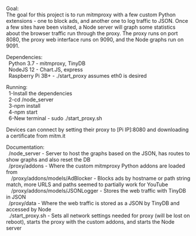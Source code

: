 Goal:<br />
The goal for this project is to run mitmproxy with a few custom Python extensions - one to block ads, and another one to log traffic to JSON. Once a few sites have been visited, a Node server will graph some statistics about the browser traffic run through the proxy. The proxy runs on port 8080, the proxy web interface runs on 9090, and the Node graphs run on 9091.

Dependencies:<br />
&ensp;Python 3.7 - mitmproxy, TinyDB<br />
&ensp;NodeJS 12 - Chart.JS, express<br />
&ensp;Raspberry Pi 3B+ - ./start_proxy assumes eth0 is desired<br />

Running:<br />
&ensp;1-Install the dependencies<br />
&ensp;2-cd /node_server<br />
&ensp;3-npm install<br />
&ensp;4-npm start<br />
&ensp;6-New terminal - sudo ./start_proxy.sh<br />

Devices can connect by setting their proxy to [Pi IP]:8080 and downloading a certificate from mitm.it

Documentation:<br />
&ensp;/node_server - Server to host the graphs based on the JSON, has routes to show graphs and also reset the DB<br />
&ensp;/proxy/addons - Where the custom mitmproxy Python addons are loaded from<br />
&ensp;&ensp;/proxy/addons/models/AdBlocker - Blocks ads by hostname or path string match, more URLS and paths seemed to partially work for YouTube<br />
&ensp;&ensp;/proxy/addons/models/JSONLogger - Stores the web traffic with TinyDB in JSON<br />
&ensp;/proxy/data - Where the web traffic is stored as a JSON by TinyDB and accessed by Node<br />
&ensp;./start_proxy.sh - Sets all network settings needed for proxy (will be lost on reboot), starts the proxy with the custom addons, and starts the Node server<br />

